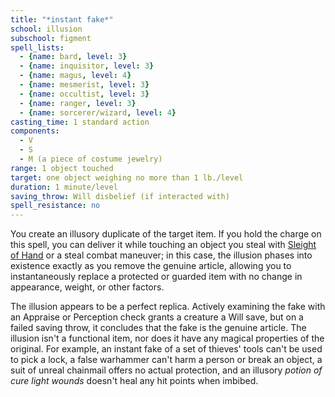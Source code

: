 ```yaml
---
title: "*instant fake*"
school: illusion
subschool: figment
spell_lists:
  - {name: bard, level: 3}
  - {name: inquisitor, level: 3}
  - {name: magus, level: 4}
  - {name: mesmerist, level: 3}
  - {name: occultist, level: 3}
  - {name: ranger, level: 3}
  - {name: sorcerer/wizard, level: 4}
casting_time: 1 standard action
components:
  - V
  - S
  - M (a piece of costume jewelry)
range: 1 object touched
target: one object weighing no more than 1 lb./level
duration: 1 minute/level
saving_throw: Will disbelief (if interacted with)
spell_resistance: no
---
```


You create an illusory duplicate of the target item. If you hold the charge on this spell, you can deliver it while touching an object you steal with [Sleight of Hand](/skills/sleight-of-hand/) or a steal combat maneuver; in this case, the illusion phases into existence exactly as you remove the genuine article, allowing you to instantaneously replace a protected or guarded item with no change in appearance, weight, or other factors.

The illusion appears to be a perfect replica. Actively examining the fake with an Appraise or Perception check grants a creature a Will save, but on a failed saving throw, it concludes that the fake is the genuine article. The illusion isn't a functional item, nor does it have any magical properties of the original. For example, an instant fake of a set of thieves' tools can't be used to pick a lock, a false warhammer can't harm a person or break an object, a suit of unreal chainmail offers no actual protection, and an illusory *potion of cure light wounds* doesn't heal any hit points when imbibed.

